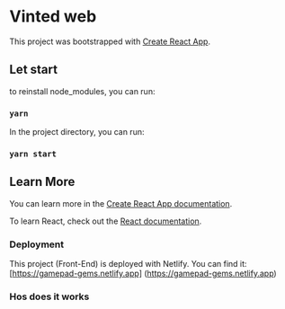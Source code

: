 # Vinted web

This project was bootstrapped with [Create React App](https://github.com/facebook/create-react-app).

## Let start

to reinstall node_modules, you can run:

### `yarn`

In the project directory, you can run:

### `yarn start`

## Learn More

You can learn more in the [Create React App documentation](https://facebook.github.io/create-react-app/docs/getting-started).

To learn React, check out the [React documentation](https://reactjs.org/).

### Deployment

This project (Front-End) is deployed with Netlify. You can find it: [https://gamepad-gems.netlify.app] (https://gamepad-gems.netlify.app)

### Hos does it works
